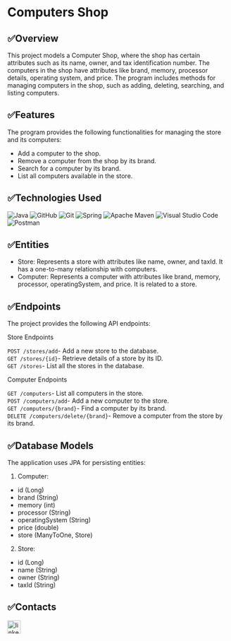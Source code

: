 # Computers Shop

## ✅Overview

This project models a Computer Shop, where the shop has certain attributes such as its name, owner, and tax identification number. The computers in the shop have attributes like brand, memory, processor details, operating system, and price. The program includes methods for managing computers in the shop, such as adding, deleting, searching, and listing computers.

## ✅Features

The program provides the following functionalities for managing the store and its computers:
- Add a computer to the shop.
- Remove a computer from the shop by its brand.
- Search for a computer by its brand.
- List all computers available in the store.

## ✅Technologies Used

![Java](https://img.shields.io/badge/java-%23ED8B00.svg?style=for-the-badge&logo=openjdk&logoColor=white) 
![GitHub](https://img.shields.io/badge/github-%23121011.svg?style=for-the-badge&logo=github&logoColor=white)
![Git](https://img.shields.io/badge/git-%23F05033.svg?style=for-the-badge&logo=git&logoColor=white)
![Spring](https://img.shields.io/badge/spring-%236DB33F.svg?style=for-the-badge&logo=spring&logoColor=white)
![Apache Maven](https://img.shields.io/badge/Apache%20Maven-C71A36?style=for-the-badge&logo=Apache%20Maven&logoColor=white)
![Visual Studio Code](https://img.shields.io/badge/Visual%20Studio%20Code-0078d7.svg?style=for-the-badge&logo=visual-studio-code&logoColor=white)
![Postman](https://img.shields.io/badge/Postman-FF6C37?style=for-the-badge&logo=postman&logoColor=white)

## ✅Entities

- Store: Represents a store with attributes like name, owner, and taxId. It has a one-to-many relationship with computers.
- Computer: Represents a computer with attributes like brand, memory, processor, operatingSystem, and price. It is related to a store.

## ✅Endpoints

The project provides the following API endpoints:

Store Endpoints

``POST /stores/add``- Add a new store to the database. <br/>
``GET /stores/{id}``- Retrieve details of a store by its ID. <br/>
``GET /stores``- List all the stores in the database.

Computer Endpoints

``GET /computers``- List all computers in the store. <br/>
``POST /computers/add``- Add a new computer to the store. <br/>
``GET /computers/{brand}``- Find a computer by its brand. <br/>
``DELETE /computers/delete/{brand}``- Remove a computer from the store by its brand.

## ✅Database Models
The application uses JPA for persisting entities:

1. Computer:
- id (Long)
- brand (String)
- memory (int)
- processor (String)
- operatingSystem (String)
- price (double)
- store (ManyToOne, Store)

2. Store:
- id (Long)
- name (String)
- owner (String)
- taxId (String)

## ✅Contacts

<a href='https://www.linkedin.com/in/nadiia-alaieva/'><img src="https://i.postimg.cc/3RLmssnH/linkedin-3.png" alt="linkedin icon" width="30" height="30"></a>

